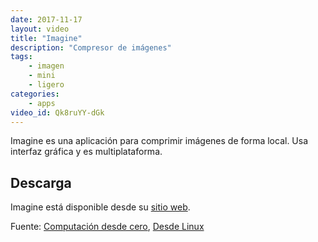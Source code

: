 ```yaml
---
date: 2017-11-17
layout: video
title: "Imagine"
description: "Compresor de imágenes"
tags:
    - imagen
    - mini
    - ligero
categories:
    - apps
video_id: Qk8ruYY-dGk
---
```


Imagine es una aplicación para comprimir imágenes de forma local. Usa interfaz gráfica y es multiplataforma.

## Descarga

Imagine está disponible desde su [sitio web](https://github.com/meowtec/Imagine/releases).

Fuente: [Computación desde cero](https://www.youtube.com/channel/UCLBpnb2ru-f5CqY8kxM3dvw), [Desde Linux](https://blog.desdelinux.net/imagine-asombroso-compresor-imagenes-una-interfaz-moderna/)
